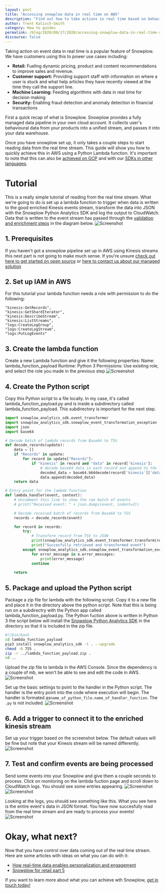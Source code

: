 ```yaml
---
layout: post
title: "Accessing snowplow data in real time on AWS"
description: "Find out how to take actions in real time based on behavioural event data using AWS Lambda"
author: Trent Kalisch-Smith
category: How to guides
permalink: /blog/2020/09/17/2020/accessing-snowplow-data-in-real-time-aws/
discourse: false
---
```

Taking action on event data in real time is a popular feature of Snowplow. We have customers using this to power use cases including:
*   __Retail:__ Fueling dynamic pricing, product and content recommendations to improve sales and revenue. 
*   __Customer support:__ Providing support staff with informaiton on where a user is stuck and what help articles they have recently viewed at the time they call the support line.
*   __Machine Learning:__ Feeding algorithms with data in real time for decision making
*   __Security:__ Enabling fraud detection and anomaly detection in financial transactions

First a quick recap of what is Snowplow. Snowplow provides a fully managed data pipeline in your own cloud account. It collects user's behavioural data from your products into a unified stream, and passes it into your data warehouse.

Once you have snowplow set up, it only takes a couple steps to start reading data from the real time stream. This guide will show you how to quickly achieve this in AWS using a Python Lambda function. It's important to note that this can also be [achieved on GCP](https://docs.snowplowanalytics.com/docs/setup-snowplow-on-gcp/) and with our [SDKs in other languages](https://github.com/snowplow/snowplow/wiki/Snowplow-Analytics-SDK#snowplow-analytics-sdks). 


# Tutorial
This is a really simple tutorial of reading from the real time stream. What we're going to do is set up a lambda function to trigger when data is written to the good enriched Kinesis events stream, transform the data into JSON with the Snowplow Python Analytics SDK and log the output to CloudWatch. Data that is written to the event stream has passed through the [validation and enrichment steps](https://docs.snowplowanalytics.com/docs/understanding-your-pipeline/architecture-overview-aws/) in the diagram below. 
![Screenshot](img/snowplow-pipeline-diagram-v2.png)

## 1. Prerequisites
If you haven't got a snowplow pipeline set up in AWS using Kinesis streams this next part is not going to make much sense. If you're unsure [check out here to get started on open source](https://docs.snowplowanalytics.com/docs/setup-snowplow-on-aws/) or [here to contact us about our managed solution](http://snowplowanalytics.com/get-started/)

## 2. Set up IAM in AWS
For this tutorial your lambda function needs a role with permission to do the following: 
```
"kinesis:GetRecords",
"kinesis:GetShardIterator",
"kinesis:DescribeStream",
"kinesis:ListStreams",
"logs:CreateLogGroup",
"logs:CreateLogStream",
"logs:PutLogEvents"
```

## 3. Create the lambda function
Create a new Lambda function and give it the following properties: 
Name: lambda_function_payload
Runtime: Python 3
Permissions: Use existing role, and select the role you made in the previous step
![Screenshot](img/create_function.png)

## 4. Create the Python script
Copy this Python script to a file locally. In my case, it's called lambda_function_payload.py and is inside a subdirectory called lambda_function_payload. This subdirectory is important for the next step. 

```python
import snowplow_analytics_sdk.event_transformer
import snowplow_analytics_sdk.snowplow_event_transformation_exception
import json
import base64

# Decode batch of lambda records from Base64 to TSV
def decode_records(update):
    data = []
    if "Records" in update:
        for record in update["Records"]:
            if "kinesis" in record and "data" in record['kinesis']:
                # decode base64 data in each record and append to the list
                decoded_data = base64.b64decode(record['kinesis']['data']).decode('utf-8')
                data.append(decoded_data)
    return data

# Entry point for the lambda function
def lambda_handler(event, context):
    # Uncomment this line to show the raw batch of events
    # print("Received event: " + json.dumps(event, indent=2)) 

    # Decode received batch of records from Base64 to TSV
    records = decode_records(event)

    for record in records:
        try:
            # Transform record from TSV to JSON
            print(snowplow_analytics_sdk.event_transformer.transform(record))
            print("Succesfully retrieved and transformed event")
        except snowplow_analytics_sdk.snowplow_event_transformation_exception.SnowplowEventTransformationException as e:
            for error_message in e.error_messages:
                print(error_message)
            continue
        
    return
```

## 5. Package and upload the Python script
Package a zip file for lambda with the following script. Copy it to a new file and place it in the directory above the python script. Note that this is being run on a subdirectry with the Python app called lambda_function_payload.py. The Python fuction above is written in Python 3 the script below will install the [Snowplow Python Analytics SDK](https://github.com/snowplow/snowplow/wiki/Python-Analytics-SDK-Setup) in the directory so that it is included in the zip file.

```bash
#!/bin/bash
cd lambda_function_payload
pip3 install snowplow_analytics_sdk -t . --upgrade
chmod -R 755 .
zip -r ../lambda_function_payload.zip .
cd ..
```

Upload the zip file to lambda in the AWS Console. Since the dependency is a couple of mb, we won't be able to see and edit the code in AWS. 
![Screenshot](img/upload_zip.png)

Set up the basic settings to point to the handler in the Python script. The handler is the entry point into the code where execution will begin. The handler is formated as`name_of_python_file.name_of_handler_function`. The `.py` is not included.
![Screenshot](img/basic_settings.png)

## 6. Add a trigger to connect it to the enriched kinesis stream
Set up your trigger based on the screenshot below. The default values will be fine but note that your Kinesis stream will be named differently. 
![Screenshot](img/kinesis_setup.png)

## 7. Test and confirm events are being processed
Send some events into your Snowplow and give them a couple seconds to process. Click on monitoring on the lambda fuction page and scroll down to CloudWatch logs. You should see some entries appearing. 
![Screenshot](img/monitoring.png)
![Screenshot](img/logs.png)

Looking at the logs, you should see something like this. What you see here is the entire event's data in JSON format. You have now succesfully read from the real time stream and are ready to process your events!
![Screenshot](img/log_details.png)

# Okay, what next?
Now that you have control over data coming out of the real time stream. Here are some articles with ideas on what you can do with it:
*   [How real-time data enables personalization and engagement](https://snowplowanalytics.com/blog/2019/09/27/how-real-time-data-lets-media-companies-personalize-content-messaging-and-advertising/)
*   [Snowplow for retail part 5](https://snowplowanalytics.com/blog/2019/03/06/snowplow-for-retail-part-5-what-can-we-do-with-data-when-were-well-established/)

If you want to learn more about what you can achieve wth Snowplow, [get in touch today!](https://snowplowanalytics.com/get-started/)